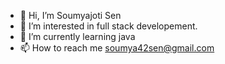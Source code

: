 - 👋 Hi, I’m Soumyajoti Sen
- 👀 I’m interested in full stack developement.
- 🌱 I’m currently learning java
- 📫 How to reach me soumya42sen@gmail.com
